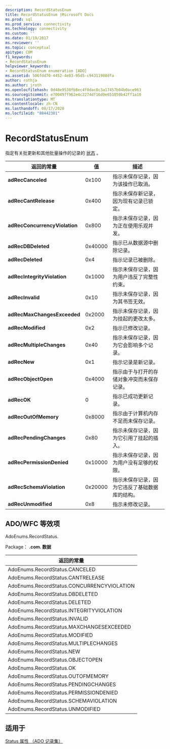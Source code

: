 ```yaml
---
description: RecordStatusEnum
title: RecordStatusEnum |Microsoft Docs
ms.prod: sql
ms.prod_service: connectivity
ms.technology: connectivity
ms.custom: ''
ms.date: 01/19/2017
ms.reviewer: ''
ms.topic: conceptual
apitype: COM
f1_keywords:
- RecordStatusEnum
helpviewer_keywords:
- RecordStatusEnum enumeration [ADO]
ms.assetid: 506fdd70-4452-4e83-95d5-c94311988dfa
author: rothja
ms.author: jroth
ms.openlocfilehash: 0d48e9538fb8ec4f0dac8c3a17457b04b0ace963
ms.sourcegitcommit: e700497f962e4c2274df16d9e651059b42ff1a10
ms.translationtype: MT
ms.contentlocale: zh-CN
ms.lasthandoff: 08/17/2020
ms.locfileid: "88442381"
---
```

# <a name="recordstatusenum"></a>RecordStatusEnum
指定有关批更新和其他批量操作的记录的 [状态](../../../ado/reference/ado-api/status-property-ado-recordset.md) 。  
  
|返回的常量|值|描述|  
|--------------|-----------|-----------------|  
|**adRecCanceled**|0x100|指示未保存记录，因为该操作已取消。|  
|**adRecCantRelease**|0x400|指示未保存新记录，因为现有记录已锁定。|  
|**adRecConcurrencyViolation**|0x800|指示未保存记录，因为正在使用乐观并发。|  
|**adRecDBDeleted**|0x40000|指示已从数据源中删除记录。|  
|**adRecDeleted**|0x4|指示记录已被删除。|  
|**adRecIntegrityViolation**|0x1000|指示未保存记录，因为用户违反了完整性约束。|  
|**adRecInvalid**|0x10|指示未保存记录，因为其书签无效。|  
|**adRecMaxChangesExceeded**|0x2000|指示未保存记录，因为挂起的更改太多。|  
|**adRecModified**|0x2|指示已修改记录。|  
|**adRecMultipleChanges**|0x40|指示未保存记录，因为它会影响多个记录。|  
|**adRecNew**|0x1|指示记录是新记录。|  
|**adRecObjectOpen**|0x4000|指示由于与打开的存储对象冲突而未保存记录。|  
|**adRecOK**|0|指示已成功更新记录。|  
|**adRecOutOfMemory**|0x8000|指示由于计算机内存不足而未保存记录。|  
|**adRecPendingChanges**|0x80|指示未保存记录，因为它引用了挂起的插入。|  
|**adRecPermissionDenied**|0x10000|指示未保存记录，因为用户没有足够的权限。|  
|**adRecSchemaViolation**|0x20000|指示未保存记录，因为它违反了基础数据库的结构。|  
|**adRecUnmodified**|0x8|指示未修改记录。|  
  
## <a name="adowfc-equivalent"></a>ADO/WFC 等效项  
 AdoEnums.RecordStatus.  
  
 Package： **.com. 数据**  
  
|返回的常量|  
|--------------|  
|AdoEnums.RecordStatus.CANCELED|  
|AdoEnums.RecordStatus.CANTRELEASE|  
|AdoEnums.RecordStatus.CONCURRENCYVIOLATION|  
|AdoEnums.RecordStatus.DBDELETED|  
|AdoEnums.RecordStatus.DELETED|  
|AdoEnums.RecordStatus.INTEGRITYVIOLATION|  
|AdoEnums.RecordStatus.INVALID|  
|AdoEnums.RecordStatus.MAXCHANGESEXCEEDED|  
|AdoEnums.RecordStatus.MODIFIED|  
|AdoEnums.RecordStatus.MULTIPLECHANGES|  
|AdoEnums.RecordStatus.NEW|  
|AdoEnums.RecordStatus.OBJECTOPEN|  
|AdoEnums.RecordStatus.OK|  
|AdoEnums.RecordStatus.OUTOFMEMORY|  
|AdoEnums.RecordStatus.PENDINGCHANGES|  
|AdoEnums.RecordStatus.PERMISSIONDENIED|  
|AdoEnums.RecordStatus.SCHEMAVIOLATION|  
|AdoEnums.RecordStatus.UNMODIFIED|  
  
## <a name="applies-to"></a>适用于  
 [Status 属性 （ADO 记录集）](../../../ado/reference/ado-api/status-property-ado-recordset.md)
